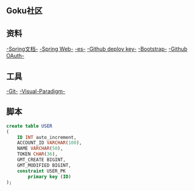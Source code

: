 ## Goku社区

## 资料
[-Spring文档-](https://spring.io/guides)
[-Spring Web-](https://spring.io/guides/gs/serving-web-content/)
[-es-](https://elasticsearch.cn/explore)
[-Github deploy key-](https://developer.github.com/v3/guides/managing-deploy-keys/#deploy-keys)
[-Bootstrap-](https://v3.bootcss.com/getting-started/)
[-Github OAuth-](https://developer.github.com/apps/building-oauth-apps/creating-an-oauth-app/)

## 工具
[-Git-](https://git-scm.com/download)
[-Visual-Paradigm-](https://www.visual-paradigm.com)

## 脚本
```sql
create table USER
(
	ID INT auto_increment,
	ACCOUNT_ID VARCHAR(100),
	NAME VARCHAR(50),
	TOKEN CHAR(36),
	GMT_CREATE BIGINT,
	GMT_MODIFIED BIGINT,
	constraint USER_PK
		primary key (ID)
);
```
